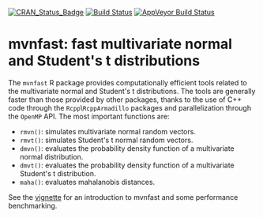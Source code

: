 
[![CRAN_Status_Badge](http://www.r-pkg.org/badges/version/mvnfast)](https://cran.r-project.org/package=mvnfast)
[![Build Status](https://travis-ci.org/mfasiolo/mvnfast.svg?branch=master)](https://travis-ci.org/mfasiolo/mvnfast)
[![AppVeyor Build Status](https://ci.appveyor.com/api/projects/status/github/mfasiolo/mvnfast?branch=master&svg=true)](https://ci.appveyor.com/project/mfasiolo/mvnfast)

# **mvnfast**: fast multivariate normal and Student's t distributions

The `mvnfast` R package provides computationally efficient tools related to the multivariate normal and Student's t distributions. The tools are generally faster than those provided by other packages, thanks to the use of C++ code through the `Rcpp`\\`RcppArmadillo` packages and parallelization through the `OpenMP` API. The most important functions are:

- `rmvn()`: simulates multivariate normal random vectors.
- `rmvt()`: simulates Student's t normal random vectors.
- `dmvn()`: evaluates the probability density function of a multivariate normal distribution.  
- `dmvt()`: evaluates the probability density function of a multivariate Student's t distribution.  
- `maha()`: evaluates mahalanobis distances.

See the [vignette](https://mfasiolo.github.io/mvnfast/articles/mvnfast.html) for an introduction to mvnfast and some performance benchmarking.
